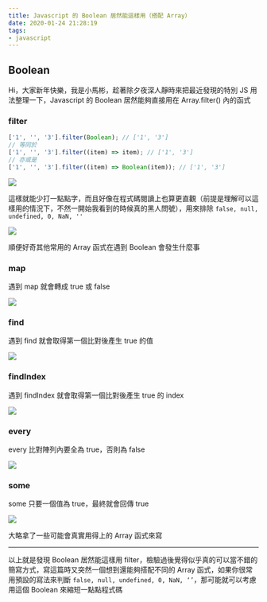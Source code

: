 ```yaml
---
title: Javascript 的 Boolean 居然能這樣用（搭配 Array）
date: 2020-01-24 21:28:19
tags:
- javascript
---
```


## Boolean

Hi，大家新年快樂，我是小馬彬，趁著除夕夜深人靜時來把最近發現的特別 JS 用法整理一下，Javascript 的 Boolean 居然能夠直接用在 Array.filter() 內的函式

### filter

```javascript
['1', '', '3'].filter(Boolean); // ['1', '3']
// 等同於
['1', '', '3'].filter((item) => item); // ['1', '3']
// 亦或是
['1', '', '3'].filter((item) => Boolean(item)); // ['1', '3']
```

![](https://i.imgur.com/Wg0qt7l.png)

這樣就能少打一點點字，而且好像在程式碼閱讀上也算更直觀（前提是理解可以這樣用的情況下，不然一開始我看到的時候真的黑人問號），用來排除 `false, null, undefined, 0, NaN, ''`

![](https://i.imgur.com/ztcjBAV.png)

順便好奇其他常用的 Array 函式在遇到 Boolean 會發生什麼事

### map

遇到 map 就會轉成 true 或 false

![](https://i.imgur.com/SWJQcuV.png)

### find

遇到 find 就會取得第一個比對後產生 true 的值

![](https://i.imgur.com/RNTbcjY.png)

### findIndex

遇到 findIndex 就會取得第一個比對後產生 true 的 index

![](https://i.imgur.com/JUR615T.png)

### every

every 比對陣列內要全為 true，否則為 false

![](https://i.imgur.com/Z1A4SMg.png)

### some

some 只要一個值為 true，最終就會回傳 true

![](https://i.imgur.com/0ZaPT0Z.png)

大略拿了一些可能會真實用得上的 Array 函式來寫

---

以上就是發現 Boolean 居然能這樣用 filter，檢驗過後覺得似乎真的可以當不錯的簡寫方式，寫這篇時又突然一個想到還能夠搭配不同的 Array 函式，如果你很常用預設的寫法來判斷 `false, null, undefined, 0, NaN, ‘’`，那可能就可以考慮用這個 Boolean 來縮短一點點程式碼
